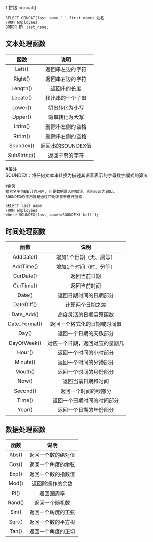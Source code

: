 1.拼接 concat()

```
SELECT CONCAT(last_name,'_',first_name) 姓名
FROM employees
ORDER BY last_name;
```

## 文本处理函数

|函数|说明|
|:---:|:---:|
|Left()|返回串左边的字符|
|Right()|返回串右边的字符|
|Length()|返回串的长度|
|Locate()|找出串的一个子串|
|Lower()|将串转化为小写|
|Upper()|将串转化为大写|
|Ltrim()|删除串左侧的空格|
|Rtrim()|删除串右侧的空格|
|Soundex()|返回串的SOUNDEX值|
|SubString()|返回子串的字符|

#备注
<br>SOUNDEX：将任何文本串转换为描述其语音表示的字母数字模式的算法</br>

```
#案例
搜索名字为BEll的用户，但是数据录入时错误，实际应该为BULL
SOUNDEX的作用就是通过匹配发音来进行搜索

SELECT last_name
FROM employees
where SOUNDEX(last_name)=SOUNDEX('bell');

```

## 时间处理函数

|函数|说明|
|:---:|:---:|
|AddDate()|增加1个日期（天、周等）|
|AddTime()|增加1个时间（时、分等）|
|CurDate()|返回当前日期|
|CurTime()|返回当前时间|
|Date()|返回日期时间的日期部分|
|DateDiff()|计算两个日期之差|
|Date_Add()|高度灵活的日期运算函数|
|Date_Format()|返回一个格式化的日期或时间串|
|Day()|返回一个日期的天数部分|
|DayOfWeek()|对应一个日期，返回对应的星期几|
|Hour()|返回一个时间的小时部分|
|Minute()|返回一个时间的分钟部分|
|Mouth()|返回一个时间的月份部分|
|Now()|返回当前日期和时间|
|Second()|返回一个时间的秒部分|
|Time()|返回一个日期时间的时间部分|
|Year()|返回一个日期的年份部分|

## 数据处理函数

|函数|说明|
|:---:|:---:|
|Abs()|返回一个数的绝对值|
|Cos()|返回一个角度的余弦|
|Exp()|返回一个数的指数值|
|Mod()|返回除操作的余数|
|Pi()|返回圆周率|
|Rand()|返回一个随机数|
|Sin()|返回一个角度的正弦|
|Sqrt()|返回一个数的平方根|
|Tan()|返回一个角度的正切|
